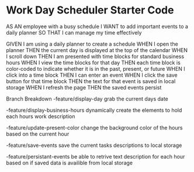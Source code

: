 # Work Day Scheduler Starter Code
AS AN employee with a busy schedule
I WANT to add important events to a daily planner
SO THAT I can manage my time effectively

GIVEN I am using a daily planner to create a schedule
WHEN I open the planner
THEN the current day is displayed at the top of the calendar
WHEN I scroll down
THEN I am presented with time blocks for standard business hours
WHEN I view the time blocks for that day
THEN each time block is color-coded to indicate whether it is in the past, present, or future
WHEN I click into a time block
THEN I can enter an event
WHEN I click the save button for that time block
THEN the text for that event is saved in local storage
WHEN I refresh the page
THEN the saved events persist


Branch Breakdown
-feature/display-day
grab the current days date

-feature/display-business-hours
dynamically create the elements to hold each hours work description

-feature/update-present-color
change the background color of the hours based on the current hour

-feature/save-events
save the current tasks descriptions to local storage

-feature/persistant-events
be able to retrive text description for each hour based on if saved data is availible from local storage